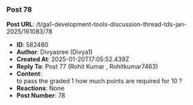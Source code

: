 ### Post 78
**Post URL**: /t/ga1-development-tools-discussion-thread-tds-jan-2025/161083/78
- **ID**: 582480
- **Author**: Divyasree (Divya1)
- **Created At**: 2025-01-20T17:05:52.439Z
- **Reply To**: Post 77 (Rohit Kumar , Rohitkumar7463)
- **Content**:  
  to pass the graded 1 how much points are required for 10 ?
- **Reactions**: None
- **Post Number**: 78

